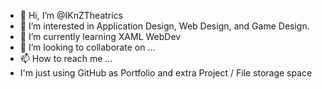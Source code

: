 - 👋 Hi, I’m @IKnZTheatrics
- 👀 I’m interested in Application Design, Web Design, and Game Design. 
- 🌱 I’m currently learning XAML WebDev 
- 💞️ I’m looking to collaborate on ...
- 📫 How to reach me ...
- I'm just using GitHub as Portfolio and extra Project / File storage space 

<!---
IKnZTheatrics/IKnZTheatrics is a ✨ special ✨ repository because its `README.md` (this file) appears on your GitHub profile.
You can click the Preview link to take a look at your changes.
--->
